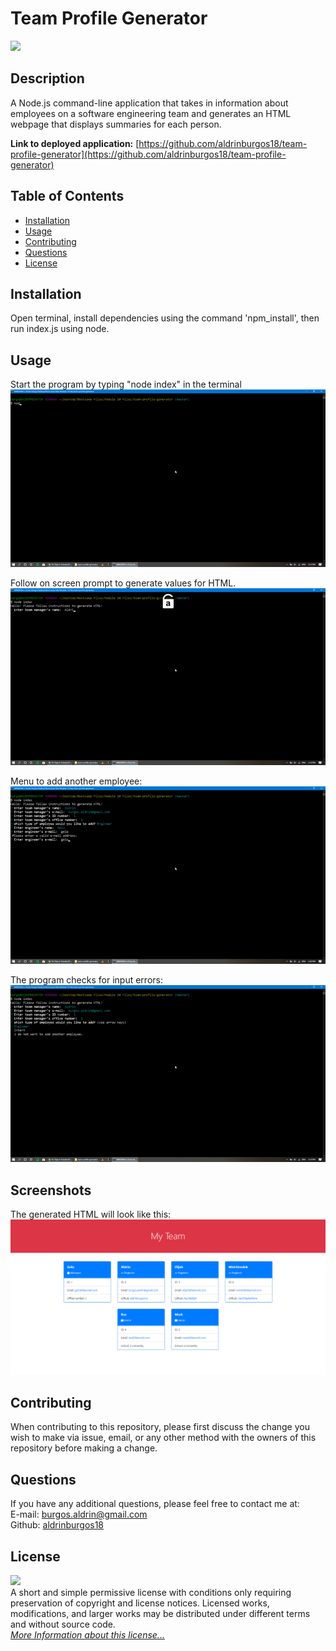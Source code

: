 # Team Profile Generator

![](https://img.shields.io/badge/License-MIT-yellow.svg)

## Description

A Node.js command-line application that takes in information about employees on a software engineering team and generates an HTML webpage that displays summaries for each person.

**Link to deployed application:** [https://github.com/aldrinburgos18/team-profile-generator](https://github.com/aldrinburgos18/team-profile-generator)

## Table of Contents

- [Installation](#installation)
- [Usage](#usage)
- [Contributing](#contributing)
- [Questions](#questions)
- [License](#license)

## Installation

Open terminal, install dependencies using the command 'npm_install', then run index.js using node.

## Usage

Start the program by typing "node index" in the terminal
![Example1_gif](./src/imgs/gif1.gif)

Follow on screen prompt to generate values for HTML.  
![Example2_gif](./src/imgs/gif2.gif)

Menu to add another employee:
![Example3_gif](./src/imgs/gif3.gif)

The program checks for input errors:
![Example4_gif](./src/imgs/gif4.gif)

## Screenshots

The generated HTML will look like this:
![Output File](./src/imgs/screenshot1.png?raw=true "Output File")

## Contributing

When contributing to this repository, please first discuss the change you wish to make via issue, email, or any other method with the owners of this repository before making a change.

## Questions

If you have any additional questions, please feel free to contact me at:  
E-mail: burgos.aldrin@gmail.com  
Github: [aldrinburgos18](https://github.com/aldrinburgos18)

## License

![](https://img.shields.io/badge/License-MIT-yellow.svg)  
A short and simple permissive license with conditions only requiring preservation of copyright and license notices. Licensed works, modifications, and larger works may be distributed under different terms and without source code.  
_[More Information about this license...](https://opensource.org/licenses/MIT)_
